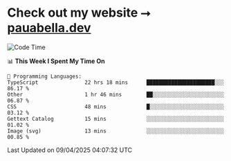 # Check out my website ⭢ [pauabella.dev](https://pauabella.dev)

<!--START_SECTION:waka-->
![Code Time](http://img.shields.io/badge/Code%20Time-4%2C307%20hrs%2029%20mins-blue)

📊 **This Week I Spent My Time On** 

```text
💬 Programming Languages: 
TypeScript               22 hrs 18 mins      ██████████████████████░░░   86.17 % 
Other                    1 hr 46 mins        ██░░░░░░░░░░░░░░░░░░░░░░░   06.87 % 
CSS                      48 mins             █░░░░░░░░░░░░░░░░░░░░░░░░   03.12 % 
Gettext Catalog          15 mins             ░░░░░░░░░░░░░░░░░░░░░░░░░   01.02 % 
Image (svg)              13 mins             ░░░░░░░░░░░░░░░░░░░░░░░░░   00.85 % 
```


 Last Updated on 09/04/2025 04:07:32 UTC
<!--END_SECTION:waka-->
